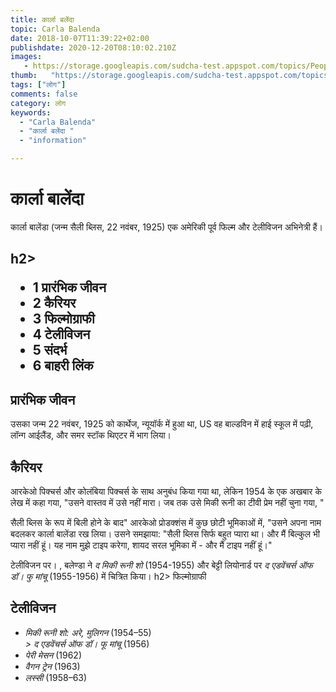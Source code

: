 ```yaml
---
title: कार्ला बलेंदा 
topic: Carla Balenda
date: 2018-10-07T11:39:22+02:00
publishdate: 2020-12-20T08:10:02.210Z
images: 
   - https://storage.googleapis.com/sudcha-test.appspot.com/topics/People/carla_balenda/1.jpeg
thumb:   "https://storage.googleapis.com/sudcha-test.appspot.com/topics/People/carla_balenda/thumb.jpeg"
tags: ["लोग"]
comments: false
category: लोग
keywords: 
  - "Carla Balenda"
  - "कार्ला बलेंदा "
  - "information"

---
```

<h1> कार्ला बालेंदा </h1> <p> </p> <p> कार्ला बालेंडा (जन्म सैली ब्लिस, 22 नवंबर, 1925) एक अमेरिकी पूर्व फिल्म और टेलीविजन अभिनेत्री हैं। </p> <h2 - सामग्री </p> h2> <ul> <li> 1 प्रारंभिक जीवन </li> <li> 2 कैरियर </li> <li> 3 फिल्मोग्राफी </li> <li> 4 टेलीविजन </li> <li> 5 संदर्भ </li > <li> 6 बाहरी लिंक </li> </ul> <h2> प्रारंभिक जीवन </h2> <p> उसका जन्म 22 नवंबर, 1925 को कार्थेज, न्यूयॉर्क में हुआ था, US वह बाल्डविन में हाई स्कूल में पढ़ी, लॉन्ग आईलैंड, और समर स्टॉक थिएटर में भाग लिया। </p> <h2> कैरियर </h2> <p> आरकेओ पिक्चर्स और कोलंबिया पिक्चर्स के साथ अनुबंध किया गया था, लेकिन 1954 के एक अखबार के लेख में कहा गया, "उसने वास्तव में उसे नहीं मारा। जब तक उसे मिकी रूनी का टीवी प्रेम नहीं चुना गया, "</p> <p> सैली ब्लिस के रूप में बिली होने के बाद" आरकेओ प्रोडक्शंस में कुछ छोटी भूमिकाओं में, "उसने अपना नाम बदलकर कार्ला बालेंडा रख लिया। उसने समझाया: "सैली ब्लिस सिर्फ बहुत प्यारा था। और मैं बिल्कुल भी प्यारा नहीं हूं। यह नाम मुझे टाइप करेगा, शायद सरल भूमिका में - और मैं टाइप नहीं हूं।" </p> <p> टेलीविजन पर। , बलेण्डा ने <i> द मिकी रूनी शो </i> (1954-1955) और बेट्टी लियोनार्ड पर <i> द एडवेंचर्स ऑफ डॉ। फु मांचू </i> (1955-1956) </i> </i> में चित्रित किया। h2> फिल्मोग्राफी </h2> <h2> टेलीविजन </h2> <ul> <li> <i> मिकी रूनी शो: अरे, मुलिगन </i> (1954–55) </li> <i> > द एडवेंचर्स ऑफ डॉ। फू मांचू </i> (1956) </li> <li> <i> पेरी मेसन </i> (1962) </li> <li> <i> वैगन ट्रेन </i> (1963) </li> <li> <i> लस्सी </i> (1958–63) </li> </ul> 
